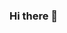 ### Hi there 👋

<!--

![Github stats 1](https://github-readme-stats.vercel.app/api?username=minaecer&show_icons=true&theme=gradient)


-----------------------------------------------------------------------------------------------------------------------------------------------------------------



-->
